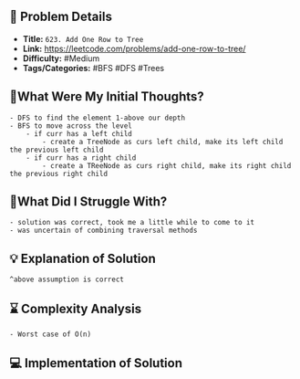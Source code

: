 ## 📝 Problem Details

- **Title:** `623. Add One Row to Tree`
- **Link:** https://leetcode.com/problems/add-one-row-to-tree/
- **Difficulty:** #Medium 
- **Tags/Categories:** #BFS #DFS #Trees 

## 💭What Were My Initial Thoughts?

```
- DFS to find the element 1-above our depth
- BFS to move across the level
	- if curr has a left child
		- create a TreeNode as curs left child, make its left child the previous left child
	- if curr has a right child
		- create a TReeNode as curs right child, make its right child the previous right child
```

## 🤔What Did I Struggle With?

```
- solution was correct, took me a little while to come to it 
- was uncertain of combining traversal methods
```

## 💡 Explanation of Solution

```
^above assumption is correct
```

## ⌛ Complexity Analysis

```
- Worst case of O(n)
```

## 💻 Implementation of Solution

```cpp

```
